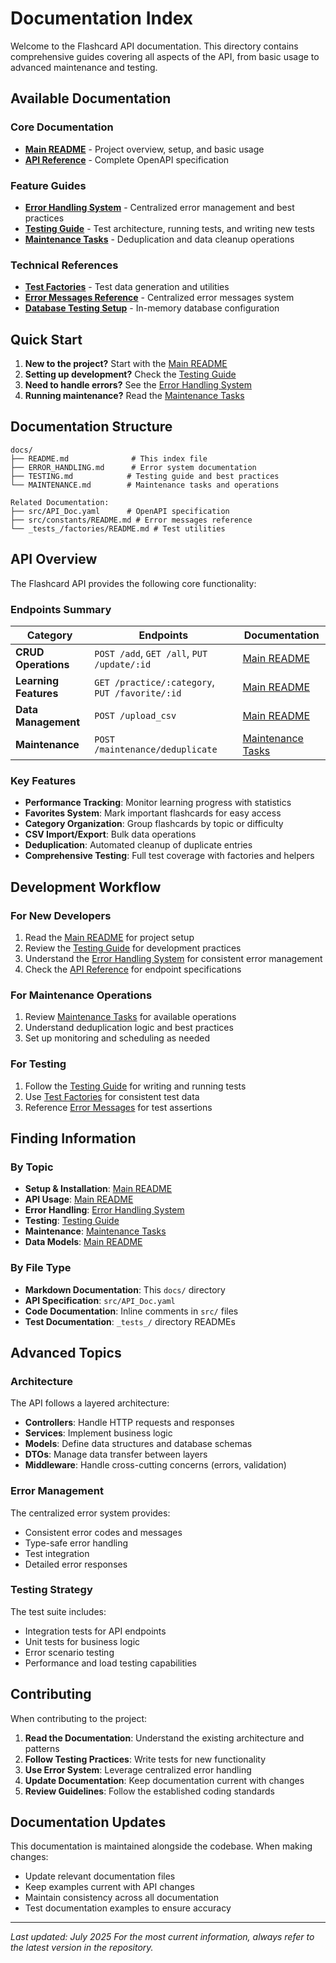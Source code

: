 # Documentation Index

Welcome to the Flashcard API documentation. This directory contains comprehensive guides covering all aspects of the API, from basic usage to advanced maintenance and testing.

## Available Documentation

### Core Documentation
- **[Main README](../README.md)** - Project overview, setup, and basic usage
- **[API Reference](../src/API_Doc.yaml)** - Complete OpenAPI specification

### Feature Guides
- **[Error Handling System](ERROR_HANDLING.md)** - Centralized error management and best practices
- **[Testing Guide](TESTING.md)** - Test architecture, running tests, and writing new tests
- **[Maintenance Tasks](MAINTENANCE.md)** - Deduplication and data cleanup operations

### Technical References
- **[Test Factories](../_tests_/factories/README.md)** - Test data generation and utilities
- **[Error Messages Reference](../src/constants/README.md)** - Centralized error messages system
- **[Database Testing Setup](../_tests_/IN_MEMORY_DATABASE_SETUP.md)** - In-memory database configuration

## Quick Start

1. **New to the project?** Start with the [Main README](../README.md)
2. **Setting up development?** Check the [Testing Guide](TESTING.md)
3. **Need to handle errors?** See the [Error Handling System](ERROR_HANDLING.md)
4. **Running maintenance?** Read the [Maintenance Tasks](MAINTENANCE.md)

## Documentation Structure

```
docs/
├── README.md              # This index file
├── ERROR_HANDLING.md      # Error system documentation
├── TESTING.md            # Testing guide and best practices
└── MAINTENANCE.md        # Maintenance tasks and operations

Related Documentation:
├── src/API_Doc.yaml      # OpenAPI specification
├── src/constants/README.md # Error messages reference
└── _tests_/factories/README.md # Test utilities
```

## API Overview

The Flashcard API provides the following core functionality:

### Endpoints Summary
| Category | Endpoints | Documentation |
|----------|-----------|---------------|
| **CRUD Operations** | `POST /add`, `GET /all`, `PUT /update/:id` | [Main README](../README.md#api-endpoints) |
| **Learning Features** | `GET /practice/:category`, `PUT /favorite/:id` | [Main README](../README.md#api-usage-examples) |
| **Data Management** | `POST /upload_csv` | [Main README](../README.md#csv-upload-format) |
| **Maintenance** | `POST /maintenance/deduplicate` | [Maintenance Tasks](MAINTENANCE.md) |

### Key Features
- **Performance Tracking**: Monitor learning progress with statistics
- **Favorites System**: Mark important flashcards for easy access
- **Category Organization**: Group flashcards by topic or difficulty
- **CSV Import/Export**: Bulk data operations
- **Deduplication**: Automated cleanup of duplicate entries
- **Comprehensive Testing**: Full test coverage with factories and helpers

## Development Workflow

### For New Developers
1. Read the [Main README](../README.md) for project setup
2. Review the [Testing Guide](TESTING.md) for development practices
3. Understand the [Error Handling System](ERROR_HANDLING.md) for consistent error management
4. Check the [API Reference](../src/API_Doc.yaml) for endpoint specifications

### For Maintenance Operations
1. Review [Maintenance Tasks](MAINTENANCE.md) for available operations
2. Understand deduplication logic and best practices
3. Set up monitoring and scheduling as needed

### For Testing
1. Follow the [Testing Guide](TESTING.md) for writing and running tests
2. Use [Test Factories](../_tests_/factories/README.md) for consistent test data
3. Reference [Error Messages](../src/constants/README.md) for test assertions

## Finding Information

### By Topic
- **Setup & Installation**: [Main README](../README.md#getting-started)
- **API Usage**: [Main README](../README.md#api-usage-examples)
- **Error Handling**: [Error Handling System](ERROR_HANDLING.md)
- **Testing**: [Testing Guide](TESTING.md)
- **Maintenance**: [Maintenance Tasks](MAINTENANCE.md)
- **Data Models**: [Main README](../README.md#data-model)

### By File Type
- **Markdown Documentation**: This `docs/` directory
- **API Specification**: `src/API_Doc.yaml`
- **Code Documentation**: Inline comments in `src/` files
- **Test Documentation**: `_tests_/` directory READMEs

## Advanced Topics

### Architecture
The API follows a layered architecture:
- **Controllers**: Handle HTTP requests and responses
- **Services**: Implement business logic
- **Models**: Define data structures and database schemas
- **DTOs**: Manage data transfer between layers
- **Middleware**: Handle cross-cutting concerns (errors, validation)

### Error Management
The centralized error system provides:
- Consistent error codes and messages
- Type-safe error handling
- Test integration
- Detailed error responses

### Testing Strategy
The test suite includes:
- Integration tests for API endpoints
- Unit tests for business logic
- Error scenario testing
- Performance and load testing capabilities

## Contributing

When contributing to the project:

1. **Read the Documentation**: Understand the existing architecture and patterns
2. **Follow Testing Practices**: Write tests for new functionality
3. **Use Error System**: Leverage centralized error handling
4. **Update Documentation**: Keep documentation current with changes
5. **Review Guidelines**: Follow the established coding standards

## Documentation Updates

This documentation is maintained alongside the codebase. When making changes:

- Update relevant documentation files
- Keep examples current with API changes
- Maintain consistency across all documentation
- Test documentation examples to ensure accuracy

---

*Last updated: July 2025*
*For the most current information, always refer to the latest version in the repository.*
